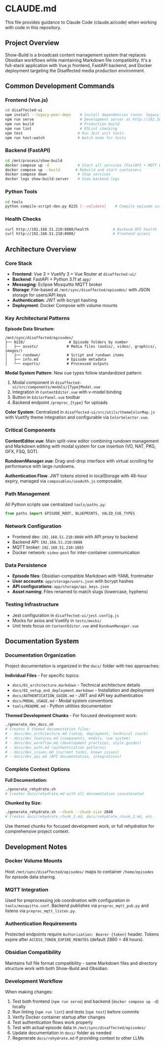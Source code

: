 # CLAUDE.md

This file provides guidance to Claude Code (claude.ai/code) when working with code in this repository.

## Project Overview

Show-Build is a broadcast content management system that replaces Obsidian workflows while maintaining Markdown file compatibility. It's a full-stack application with Vue.js frontend, FastAPI backend, and Docker deployment targeting the Disaffected media production environment.

## Common Development Commands

### Frontend (Vue.js)
```bash
cd disaffected-ui
npm install --legacy-peer-deps    # Install dependencies (note: legacy flag required)
npm run serve                     # Development server at http://192.168.51.210:8080
npm run build                     # Production build
npm run lint                      # ESLint checking
npm test                         # Run Jest unit tests
npm run test:watch               # Watch mode for tests
```

### Backend (FastAPI)
```bash
cd /mnt/process/show-build
docker compose up -d             # Start all services (FastAPI + MQTT broker)
docker compose up --build       # Rebuild and start containers
docker compose down              # Stop services
docker logs show-build-server    # View backend logs
```

### Python Tools
```bash
cd tools
python compile-script-dev.py 0225 [--validate]    # Compile episode scripts
```

### Health Checks
```bash
curl http://192.168.51.210:8888/health           # Backend API health
curl http://192.168.51.210:8080/                 # Frontend access
```

## Architecture Overview

### Core Stack
- **Frontend**: Vue 3 + Vuetify 3 + Vue Router at `disaffected-ui/`
- **Backend**: FastAPI + Python 3.11 at `app/`
- **Messaging**: Eclipse Mosquitto MQTT broker
- **Storage**: File-based at `/mnt/sync/disaffected/episodes/` with JSON storage for users/API keys
- **Authentication**: JWT with bcrypt hashing
- **Deployment**: Docker Compose with volume mounts

### Key Architectural Patterns

**Episode Data Structure**:
```
/mnt/sync/disaffected/episodes/
├── 0228/                    # Episode folders by number
│   ├── assets/             # Media files (audio/, video/, graphics/, images/)
│   ├── rundown/            # Script and rundown items
│   ├── info.md             # Episode metadata
│   └── exports/            # Processed outputs
```

**Modal System Pattern**: New cue types follow standardized pattern:
1. Modal component in `disaffected-ui/src/components/modals/{Type}Modal.vue`
2. Integration in `ContentEditor.vue` with v-model binding
3. Button in `EditorPanel.vue` toolbar
4. Backend endpoint `/preproc_{type}` for uploads

**Color System**: Centralized in `disaffected-ui/src/utils/themeColorMap.js` with Vuetify theme integration and configurable via `ColorSelector.vue`.

### Critical Components

**ContentEditor.vue**: Main split-view editor combining rundown management and Markdown editing with modal system for cue insertion (VO, NAT, PKG, GFX, FSQ, SOT).

**RundownManager.vue**: Drag-and-drop interface with virtual scrolling for performance with large rundowns.

**Authentication Flow**: JWT tokens stored in localStorage with 48-hour expiry, managed via `composables/useAuth.js` composable.

### Path Management
All Python scripts use centralized `tools/paths.py`:
```python
from paths import EPISODE_ROOT, BLUEPRINTS, VALID_CUE_TYPES
```

### Network Configuration
- Frontend dev: `192.168.51.210:8080` with API proxy to backend
- Backend API: `192.168.51.210:8888` 
- MQTT broker: `192.168.51.210:1883`
- Docker network: `video-post` for inter-container communication

### Data Persistence
- **Episode files**: Obsidian-compatible Markdown with YAML frontmatter
- **User accounts**: `app/storage/users.json` with bcrypt hashes
- **API configurations**: `app/storage/api_keys.json`
- **Asset naming**: Files renamed to match slugs (lowercase, hyphens)

### Testing Infrastructure
- Jest configuration in `disaffected-ui/jest.config.js`
- Mocks for axios and Vuetify in `tests/mocks/`
- Unit tests focus on `ContentEditor.vue` and `RundownManager.vue`

## Documentation System

### Documentation Organization
Project documentation is organized in the `docs/` folder with two approaches:

**Individual Files** - For specific topics:
- `docs/01_architecture.markdown` - Technical architecture details
- `docs/02_setup_and_deployment.markdown` - Installation and deployment
- `docs/AUTHENTICATION_GUIDE.md` - JWT and API key authentication
- `docs/MODAL_USAGE.md` - Modal system conventions
- `tools/README.md` - Python utilities documentation

**Themed Development Chunks** - For focused development work:
```bash
./generate_dev_docs.sh
# Creates 6 themed documentation files:
# - docs/dev_architecture.md (setup, deployment, technical stack)
# - docs/dev_features.md (components, modals, cue system)
# - docs/dev_workflow.md (development practices, style guides)
# - docs/dev_auth.md (authentication patterns)
# - docs/dev_issues.md (current tasks, known issues)
# - docs/dev_api.md (API documentation, integrations)
```

### Complete Context Options
**Full Documentation:**
```bash
./generate_rehydrate.sh
# Creates docs/rehydrate.md with all documentation concatenated
```

**Chunked by Size:**
```bash
./generate_rehydrate.sh --chunk --chunk-size 2048
# Creates docs/rehydrate_chunk_1.md, docs/rehydrate_chunk_2.md, etc.
```

Use themed chunks for focused development work, or full rehydration for comprehensive project context.

## Development Notes

### Docker Volume Mounts
Host `/mnt/sync/disaffected/episodes/` maps to container `/home/episodes` for episode data sharing.

### MQTT Integration
Used for preprocessing job coordination with configuration in `tools/mosquitto.conf`. Backend publishes via `preproc_mqtt_pub.py` and listens via `preproc_mqtt_listen.py`.

### Authentication Requirements
Protected endpoints require `Authorization: Bearer {token}` header. Tokens expire after `ACCESS_TOKEN_EXPIRE_MINUTES` (default 2880 = 48 hours).

### Obsidian Compatibility
Maintains full file format compatibility - same Markdown files and directory structure work with both Show-Build and Obsidian.

### Development Workflow
When making changes:
1. Test both frontend (`npm run serve`) and backend (`docker compose up -d`) locally
2. Run linting (`npm run lint`) and tests (`npm test`) before commits
3. Verify Docker container startup after changes
4. Test authentication flows work properly
5. Test with actual episode data in `/mnt/sync/disaffected/episodes/`
6. Update documentation in `docs/` folder as needed
7. Regenerate `docs/rehydrate.md` if providing context to other LLMs